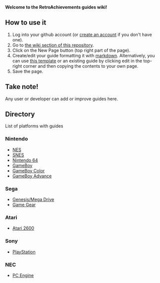 **Welcome to the RetroAchievements guides wiki!**

## How to use it

1. Log into your github account (or [create an account](https://github.com/join) if you don't have one).
2. Go to [the wiki section of this repository](https://github.com/RetroAchievements/guides/wiki).
3. Click on the New Page button (top right part of the page).
4. Create/edit your guide formatting it with [markdown](https://commonmark.org/help/). Alternatively, you can use [this template](https://github.com/RetroAchievements/guides/wiki/Achievement-Guide-template) or an existing guide by clicking edit in the top-right corner and then copying the contents to your own page.
5. Save the page.

## Take note!
Any user or developer can add or improve guides here.

## Directory
List of platforms with guides

### Nintendo
* [NES](NES)
* [SNES](SNES)
* [Nintendo 64](Nintendo-64)
* [GameBoy](Game-Boy)
* [GameBoy Color](Game-Boy-Color)
* [GameBoy Advance](Game-Boy-Advance)

### Sega
* [Genesis/Mega Drive](Mega-Drive)
* [Game Gear](Game-Gear)

### Atari
* [Atari 2600](Atari-2600)

### Sony
* [PlayStation](PlayStation)

### NEC
* [PC Engine](PC-Engine)
